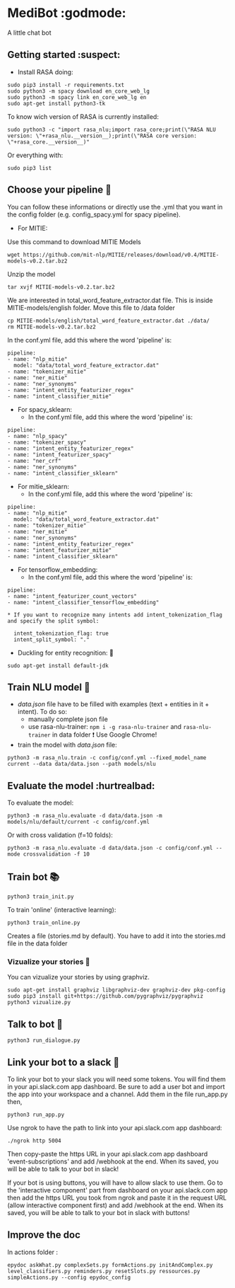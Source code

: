 # MediBot :godmode:
A little chat bot

## Getting started :suspect:
* Install RASA doing:
```
sudo pip3 install -r requirements.txt
sudo python3 -m spacy download en_core_web_lg
sudo python3 -m spacy link en_core_web_lg en
sudo apt-get install python3-tk
```

To know wich version of RASA is currently installed:
```
sudo python3 -c "import rasa_nlu;import rasa_core;print(\"RASA NLU version: \"+rasa_nlu.__version__);print(\"RASA core version: \"+rasa_core.__version__)"
```

Or everything with:
```
sudo pip3 list
```
## Choose your pipeline :wrench:
You can follow these informations or directly use the .yml that you want in the config folder (e.g. config_spacy.yml for spacy pipeline).

* For MITIE:

Use this command to download MITIE Models

```
wget https://github.com/mit-nlp/MITIE/releases/download/v0.4/MITIE-models-v0.2.tar.bz2
```


Unzip the model

```
tar xvjf MITIE-models-v0.2.tar.bz2
```

We are interested in total_word_feature_extractor.dat file. This is inside MITIE-models/english folder. Move this file to /data folder

```
cp MITIE-models/english/total_word_feature_extractor.dat ./data/
rm MITIE-models-v0.2.tar.bz2
```


In the conf.yml file, add this where the word 'pipeline' is:

```
pipeline:
- name: "nlp_mitie"
  model: "data/total_word_feature_extractor.dat"
- name: "tokenizer_mitie"
- name: "ner_mitie"
- name: "ner_synonyms"
- name: "intent_entity_featurizer_regex"
- name: "intent_classifier_mitie"
```


* For spacy_sklearn:
	* In the conf.yml file, add this where the word 'pipeline' is:
```
pipeline:
- name: "nlp_spacy"
- name: "tokenizer_spacy"
- name: "intent_entity_featurizer_regex"
- name: "intent_featurizer_spacy"
- name: "ner_crf"
- name: "ner_synonyms"
- name: "intent_classifier_sklearn"
```

* For mitie_sklearn:
	* In the conf.yml file, add this where the word 'pipeline' is:
```
pipeline:
- name: "nlp_mitie"
  model: "data/total_word_feature_extractor.dat"
- name: "tokenizer_mitie"
- name: "ner_mitie"
- name: "ner_synonyms"
- name: "intent_entity_featurizer_regex"
- name: "intent_featurizer_mitie"
- name: "intent_classifier_sklearn"
```

* For tensorflow_embedding:
	* In the conf.yml file, add this where the word 'pipeline' is:
```
pipeline:
- name: "intent_featurizer_count_vectors"
- name: "intent_classifier_tensorflow_embedding"
```

	* If you want to recognize many intents add intent_tokenization_flag and specify the split symbol:
```
  intent_tokenization_flag: true
  intent_split_symbol: "."
```
	

* Duckling for entity recognition: :baby_chick:
```
sudo apt-get install default-jdk
```

## Train NLU model :speech_balloon:
* _data.json_ file have to be filled with examples (text + entities in it + intent).
To do so:
	* manually complete json file
	* use rasa-nlu-trainer: `npm i -g rasa-nlu-trainer` and `rasa-nlu-trainer` in data folder
:heavy_exclamation_mark: Use Google Chrome!
* train the model with _data.json_ file:
```
python3 -m rasa_nlu.train -c config/conf.yml --fixed_model_name current --data data/data.json --path models/nlu
```

## Evaluate the model :hurtrealbad:
To evaluate the model:
```
python3 -m rasa_nlu.evaluate -d data/data.json -m models/nlu/default/current -c config/conf.yml
```
Or with cross validation (f=10 folds):
```
python3 -m rasa_nlu.evaluate -d data/data.json -c config/conf.yml --mode crossvalidation -f 10
```

## Train bot :books:
```
python3 train_init.py
```
To train 'online' (interactive learning):

```
python3 train_online.py
```

Creates a file (stories.md by default). You have to add it into the stories.md file in the data folder

### Vizualize your stories :eyes:

You can vizualize your stories by using graphviz. 
```
sudo apt-get install graphviz libgraphviz-dev graphviz-dev pkg-config
sudo pip3 install git+https://github.com/pygraphviz/pygraphviz
python3 vizualize.py
```

## Talk to bot :space_invader:

```
python3 run_dialogue.py
```

## Link your bot to a slack :electric_plug:
To link your bot to your slack you will need some tokens. You will find them in your api.slack.com app dashboard. Be sure to add a user bot and import the app into your workspace and a channel.
Add them in the file run_app.py then,

```
python3 run_app.py
```

Use ngrok to have the path to link into your api.slack.com app dashboard:

```
./ngrok http 5004
```

Then copy-paste the https URL in your api.slack.com app dashboard 'event-subscriptions' and add /webhook at the end.
When its saved, you will be able to talk to your bot in slack!

If your bot is using buttons, you will have to allow slack to use them. Go to the 'interactive component' part from dashboard on your api.slack.com app then add the https URL you took from ngrok and paste it in the request URL (allow interactive component first) and add /webhook at the end.
When its saved, you will be able to talk to your bot in slack with buttons!

## Improve the doc 
In actions folder :

```
epydoc askWhat.py complexSets.py formActions.py initAndComplex.py level_classifiers.py reminders.py resetSlots.py ressources.py simpleActions.py --config epydoc_config 
```
